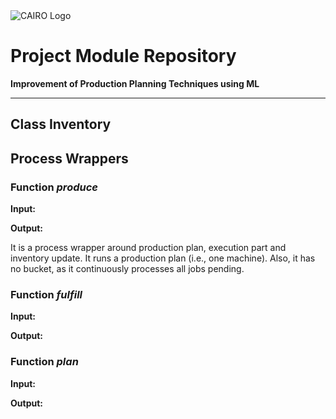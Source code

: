 <img src="https://www.thws.de/fileadmin/_processed_/3/5/csm_header_A-Grubnyak-Unsplash-02_bc7c4600d2.png"  title="CAIRO Logo">

# Project Module Repository

**Improvement of Production Planning Techniques using ML**

---

## Class Inventory



## Process Wrappers



### Function *produce*

**Input:**

**Output:**

It is a process wrapper around production plan, execution part and inventory update.
It runs a production plan (i.e., one machine). Also, it has no bucket, as it continuously processes all jobs pending.

### Function *fulfill*

**Input:**

**Output:**

### Function *plan*

**Input:**

**Output:**

